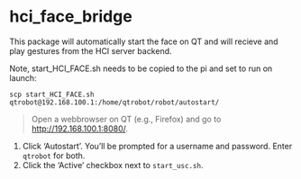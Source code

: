 # hci_face_bridge

This package will automatically start the face on QT and will recieve and play gestures from the HCI server backend.

Note, start_HCI_FACE.sh needs to be copied to the pi and set to run on launch:

```
scp start_HCI_FACE.sh qtrobot@192.168.100.1:/home/qtrobot/robot/autostart/
```

> Open a webbrowser on QT (e.g., Firefox) and go to http://192.168.100.1:8080/.
> 
1. Click ‘Autostart’. You’ll be prompted for a username and password. Enter `qtrobot` for both.
2. Click the ‘Active’ checkbox next to `start_usc.sh`.